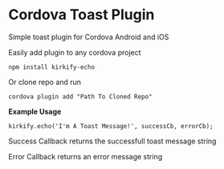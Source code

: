 # Cordova Toast Plugin
Simple toast plugin for Cordova Android and iOS

<p>Easily add plugin to any cordova project</p>
<code>npm install kirkify-echo</code>

<p>Or clone repo and run</p>
<code>cordova plugin add "Path To Cloned Repo"</code>

<p><strong>Example Usage</strong></p>
<code>kirkify.echo('I'm A Toast Message!', successCb, errorCb);</code>
<p>Success Callback returns the successfull toast message string</p>
<p>Error Callback returns an error message string</p>

